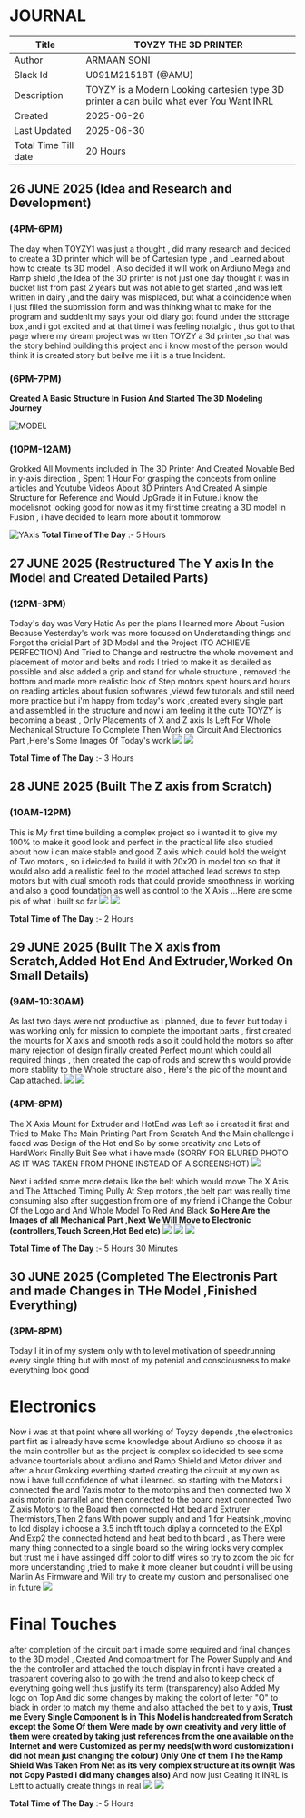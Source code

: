 # JOURNAL

| Title | TOYZY THE 3D PRINTER|
|-------|---------------------|
| Author | ARMAAN SONI  |
| Slack Id | U091M21518T (@AMU)|
| Description | TOYZY is a Modern Looking cartesien type 3D printer a can build what ever You Want INRL |
| Created  | 2025-06-26 |
| Last Updated  | 2025-06-30 |
| Total Time Till date| 20 Hours|
## **26 JUNE 2025 (Idea and Research and Development)**

### **(4PM-6PM)**

The day when TOYZY1 was just a thought , did many research and decided to create a 3D printer which will be of Cartesian type , and Learned about how to create its 3D model , Also decided it will work on Ardiuno Mega and Ramp shield ,the Idea of the 3D printer is not just one day thought it was in bucket list from past 2 years but was not able to get started ,and was left written in dairy ,and the dairy was misplaced, but what a coincidence when i just filled the submission form
and was thinking what to make for the program and suddenlt my says your old diary got found under the sttorage box ,and i got excited and at that time i was feeling notalgic , thus got to that page where my dream project was written TOYZY a 3d printer ,so that was the story behind building this project and i know most of the person would think it is created story but beilve me i it is a true Incident. 

### **(6PM-7PM)**

**Created A Basic Structure In Fusion And Started The 3D Modeling Journey**

![MODEL](https://github.com/Armaan240/TOYZY1/blob/main/IMAGES/Screenshot%20(31).png)

### **(10PM-12AM)**
Grokked All Movments included in The 3D Printer And Created Movable Bed in y-axis direction , Spent 1 Hour For grasping the concepts from online articles and Youtube Videos About 3D Printers And Created A simple Structure for Reference and Would UpGrade it in Future.i know the modelisnot looking good for now as it my first time creating a 3D model in Fusion , i have decided to learn more about it tommorow.

![YAxis](https://github.com/Armaan240/TOYZY1/blob/main/IMAGES/Screenshot%20(33).png)
**Total Time of The Day** :- 5 Hours


## **27 JUNE 2025 (Restructured The Y axis In the Model and Created Detailed Parts)**

### **(12PM-3PM)**
Today's day was Very Hatic As per the plans I learned more About Fusion Because Yesterday's work was more focused on Understanding things and Forgot the cricial Part of 3D Model and the Project (TO ACHIEVE PERFECTION) And Tried to Change and restructre the whole movement and placement of motor and belts and rods I tried to make it as detailed as possible and also added a grip and stand for whole structure , removed the bottom and made more realistic look of Step motors spent hours and hours on reading articles about fusion softwares ,viewd few tutorials and still need more practice but i'm happy from today's work ,created every single part and assembled in the structure and now i am feeling it the cute TOYZY is becoming a beast , Only Placements of X and Z axis Is Left For Whole Mechanical Structure To Complete Then Work on Circuit And Electronics Part  ,Here's Some Images Of Today's work
![](https://github.com/Armaan240/TOYZY1/blob/main/IMAGES/JUNE27.png)
![](https://github.com/Armaan240/TOYZY1/blob/main/IMAGES/Screenshot%20(35).png)

**Total Time of The Day** :- 3 Hours

## **28 JUNE 2025 (Built The Z axis from Scratch)**
 
### **(10AM-12PM)**

This is My first time building a complex project so i wanted it to give my 100% to make it good look and perfect in the practical life also studied about how i can make stable and good Z axis which could hold the weight of Two motors , so i deicded to build it with 20x20 in model too so that it would also add a realistic feel to the model attached lead screws to step motors but with dual smooth rods that could provide smoothness in working and also a good foundation as well as control to the X Axis ...Here are some pis of what i built so far
![](https://github.com/Armaan240/TOYZY1/blob/main/IMAGES/Screenshot%20(47).png)
![](https://github.com/Armaan240/TOYZY1/blob/main/IMAGES/Screenshot%20(45).png)

**Total Time of The Day** :- 2 Hours

## **29 JUNE 2025 (Built The X axis from Scratch,Added Hot End And Extruder,Worked On Small Details)**

### **(9AM-10:30AM)**
As last two days were not productive as i planned, due to fever but today i was working only for mission to complete the important parts , first created the mounts for X axis and smooth rods also it could hold the motors so after many rejection of design finally created Perfect mount which could all required things , then created the cap of rods and screw this would provide more stablity to the Whole structure also ,
Here's the pic of the mount and Cap attached. 
![](https://github.com/Armaan240/TOYZY1/blob/main/IMAGES/Screenshot%20(48).png)
![](https://github.com/Armaan240/TOYZY1/blob/main/IMAGES/cap.png)

### **(4PM-8PM)**
The X Axis Mount for Extruder and HotEnd was Left so i created it first and Tried to Make The Main Printing Part From Scratch And the Main challenge i faced was Design of the Hot end So by some creativity and Lots of HardWork Finally Buit See what i have made (SORRY FOR BLURED PHOTO AS IT WAS TAKEN FROM PHONE INSTEAD OF A SCREENSHOT)
![](https://github.com/Armaan240/TOYZY1/blob/main/IMAGES/IMG_1863.jpeg)

Next i added some more details like the belt which would move The X Axis and The Attached Timing Pully At Step motors ,the belt part was really time consuming
also after suggestion from one of my friend i Change the Colour Of the Logo and And Whole Model To Red And Black
**So Here Are the Images of all Mechanical Part ,Next We Will Move to Electronic (controllers,Touch Screen,Hot Bed etc)**
![](https://github.com/Armaan240/TOYZY1/blob/main/IMAGES/Screenshot%20(52).png)
![](https://github.com/Armaan240/TOYZY1/blob/main/IMAGES/Screenshot%20(50).png)
![](https://github.com/Armaan240/TOYZY1/blob/main/IMAGES/Screenshot%20(49).png)

**Total Time of The Day** :- 5 Hours 30 Minutes

## **30 JUNE 2025 (Completed The Electronis Part and made Changes in THe Model ,Finished Everything)**

### **(3PM-8PM)**
Today I it in of my system only with to level motivation of speedrunning every single thing but with most of my potenial and consciousness to make everything look good
# Electronics
Now i was at that point where all working of Toyzy depends ,the electronics part firt as i already have some knowledge about Ardiuno so choose it as the main controller but as the project is complex so idecided to see some advance tourtorials about ardiuno and Ramp Shield and Motor driver and after a hour Grokking everthing started creating the circuit at my own as now i have full confidence of what i learned.
so starting with the Motors i connected the and Yaxis motor to the motorpins and then connected two X axis motorin parrallel and then connected to the board next connected Two Z axis Motors to the Board
then connected Hot bed and Extruter Thermistors,Then 2 fans With power supply and and 1 for Heatsink ,moving to lcd display i choose a 3.5 inch tft touch diplay a connceted to the EXp1 And Exp2 the connected hotend and  heat bed to th board ,
as There were many thing connected to a single board so the wiring looks very complex but trust me i have assinged diff color to diff wires so try to zoom the pic for more understanding ,tried to make it more cleaner but coudnt
i will be using Marlin As Firmware and Will try to create my custom and personalised one in future 
![](https://github.com/Armaan240/TOYZY1/blob/main/IMAGES/Screenshot%20(61).png)

# Final Touches
after completion of the circuit part i made some required and final changes to the 3D model , Created And compartment for The Power Supply and And the the controller and attached the touch display in front i have created a trasparent covering also to go with the trend and also to keep check of everything going well thus justify its term (transparency) also Added My logo on Top And did some changes by making the colort of letter "O" to black in order to match my theme and also attached the belt to y axis,
**Trust me Every Single Component Is in This Model is handcreated from Scratch except the Some Of them Were made by own creativity and very little of them were created by taking just references from the one available on the Internet and were Customized as per my needs(with word customization i did not mean just changing the colour) Only One of them The the Ramp Shield Was Taken From Net as its very complex structure at its own(it Was not Copy Pasted i did many changes also)**
And now just Ceating it INRL is Left to actually create things in real
![](https://github.com/Armaan240/TOYZY1/blob/main/IMAGES/Screenshot%20(57).png)
![](https://github.com/Armaan240/TOYZY1/blob/main/IMAGES/Screenshot%20(58).png)

**Total Time of The Day** :- 5 Hours
